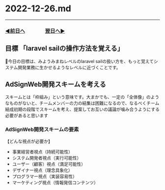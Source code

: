# 2022-12-26.md

---
### [◀️前日へ](https://github.com/yuasys/chatty-journal/blob/main/2022/12/2022-12-25.md)&emsp;&emsp;&emsp;&emsp;[翌日へ▶️](https://github.com/yuasys/chatty-journal/blob/main/2022/12/2022-12-27.md)



## 目標 「laravel sailの操作方法を覚える」

🐯今日の目標は、みようみまねレベルのlaravel sailの扱い方を、もっと覚えてシステム開発業務に生かせるようなレベルに近づくことです。

## AdSignWeb開発スキームを考える

スキームとは「枠組み」という意味です。大まかでも、一定の「全体像」のようなものがないと、チームメンバーの力の結集は困難になるので、なるべくチーム結成初期の段階でスキームを考え、提案してお互いの議論が噛み合うようにする必要があると思います

### AdSignWeb開発スキームの要素

【どんな視点が必要か】
- 事業経営者視点（持続可能性）
- システム開発者視点（実行可能性）
- ユーザー（顧客）視点（満足可能性）
- デザイナー視点（理念具象化）
- プログラマー視点（実装容易性）
- マーケティング視点（情報発信コンテンツ）
